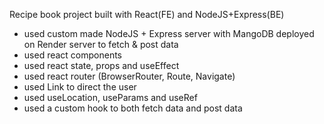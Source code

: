 Recipe book project built with React(FE) and NodeJS+Express(BE)


- used custom made NodeJS + Express server with MangoDB deployed on Render server to fetch & post data
- used react components
- used react state, props and useEffect
- used react router (BrowserRouter, Route, Navigate)
- used Link to direct the user
- used useLocation, useParams and useRef
- used a custom hook to both fetch data and post data

